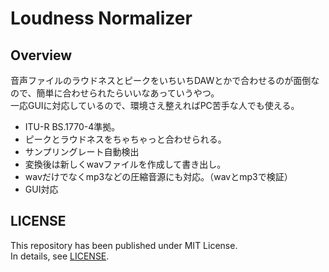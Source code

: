 # Loudness Normalizer

## Overview

音声ファイルのラウドネスとピークをいちいちDAWとかで合わせるのが面倒なので、簡単に合わせられたらいいなあっていうやつ。  
一応GUIに対応しているので、環境さえ整えればPC苦手な人でも使える。

- ITU-R BS.1770-4準拠。
- ピークとラウドネスをちゃちゃっと合わせられる。
- サンプリングレート自動検出
- 変換後は新しくwavファイルを作成して書き出し。
- wavだけでなくmp3などの圧縮音源にも対応。（wavとmp3で検証）
- GUI対応

## LICENSE

This repository has been published under MIT License.  
In details, see [LICENSE](LICENSE).
